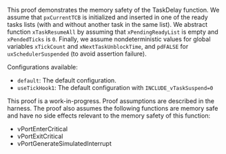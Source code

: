 This proof demonstrates the memory safety of the TaskDelay function.  We assume
that `pxCurrentTCB` is initialized and inserted in one of the ready tasks lists
(with and without another task in the same list). We abstract function
`xTaskResumeAll` by assuming that `xPendingReadyList` is empty and
`xPendedTicks` is `0`. Finally, we assume nondeterministic values for global
variables `xTickCount` and `xNextTaskUnblockTime`, and `pdFALSE` for
`uxSchedulerSuspended` (to avoid assertion failure).

Configurations available:

 * `default`: The default configuration.
 * `useTickHook1`: The default configuration with `INCLUDE_vTaskSuspend=0`

This proof is a work-in-progress.  Proof assumptions are described in
the harness.  The proof also assumes the following functions are
memory safe and have no side effects relevant to the memory safety of
this function:

* vPortEnterCritical
* vPortExitCritical
* vPortGenerateSimulatedInterrupt
